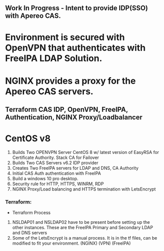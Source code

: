 ## Work In Progress - Intent to provide IDP(SSO) with Apereo CAS.
# Environment is secured with OpenVPN that authenticates with FreeIPA LDAP Solution.
# NGINX provides a proxy for the Apereo CAS servers.  

## Terraform CAS IDP, OpenVPN, FreeIPA, Authentication, NGINX Proxy/Loadbalancer
# CentOS v8 


1. Builds Two OPENVPN Server CentOS 8 w/ latest version of EasyRSA for Certificate Authority. Stack CA for Failover
2. Builds Two CAS Servers v6.2 IDP provider
3. Creates Two FreeIPA servers for LDAP and DNS, CA Authority
4. Initial CAS Auth authentication with FreeIPA
6. Build a windows 10 pro desktop. 
7. Security rule for HTTP, HTTPS, WINRM, RDP
8. NGINX Proxy/Load balancing and HTTPS termination with LetsEncrypt

### Terraform:

* Terraform Process
1. NSLDAP01 and NSLDAP02 have to be present before setting up the other instances. These are the FreeIPA Primary and Secondary LDAP and DNS servers
2. Some of the LetsEncrypt is a manual process. It is in the tf files, can be modified to fit your environment. (NGINX) (VPN) (FreeIPA)
### 
